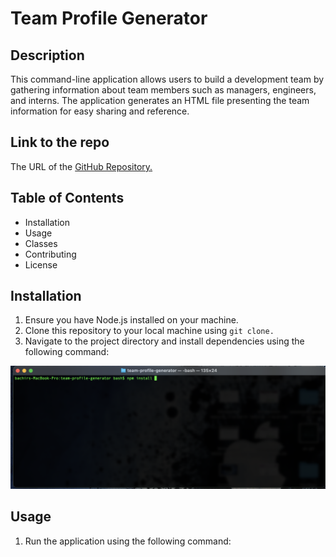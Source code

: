 # Team Profile Generator
## Description
This command-line application allows users to build a development team by gathering information about team members such as managers, engineers, and interns. The application generates an HTML file presenting the team information for easy sharing and reference.

## Link to the repo
The URL of the [GitHub Repository.](https://github.com/B-jibril/team-profile-generator)

## Table of Contents

- Installation
- Usage
- Classes
- Contributing
- License

## Installation 

1. Ensure you have Node.js installed on your machine.
2. Clone this repository to your local machine using `git clone.`
3. Navigate to the project directory and install dependencies using the following command:

![npm install ](/image/installNpm.png)


## Usage

1. Run the application using the following command:

